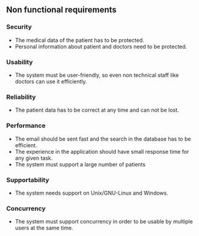 ## Non functional requirements 

### Security
- The medical data of the patient has to be protected.
- Personal information about patient and doctors need to be protected.

### Usability
- The system must be user-friendly, so even non technical staff like doctors can use it efficiently.

### Reliability
- The patient data has to be correct at any time and can not be lost.

### Performance
- The email should be sent fast and the search in the database has to be efficient.
- The experience in the application should have small response time for any given task.
- The system must support a large number of patients

### Supportability
- The system needs support on Unix/GNU-Linux and Windows.

### Concurrency
- The system must support concurrency in order to be usable by multiple users at the same time.